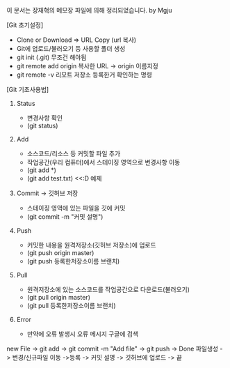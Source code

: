 이 문서는 장재혁의 메모장 파일에 의해 정리되었습니다.
by Mgju

[Git 초기설정]

 - Clone or Download => URL Copy (url 복사)
 - Git에 업로드/불러오기 등 사용할 폴더 생성
 - git init (.git) 무조건 해야됨
 - git remote add origin 복사한 URL -> origin 이름지정 
 - git remote -v 리모트 저장소 등록한거 확인하는 명령


[Git 기초사용법]
 1. Status
    - 변경사항 확인
    - (git status)

 2. Add
    - 소스코드/리소스 등 커밋할 파일 추가
    - 작업공간(우리 컴퓨터)에서 스테이징 영역으로 변경사항 이동
    - (git add *)
    - (git add test.txt) <<:D 예제
				
 3. Commit -> 깃허브 저장
    - 스테이징 영역에 있는 파일을 깃에 커밋
    - (git commit -m "커밋 설명")

 4. Push
    - 커밋한 내용을 원격저장소(깃허브 저장소)에 업로드
    - (git push origin master)
    - (git push 등록한저장소이름 브랜치)

 5. Pull
    - 원격저장소에 있는 소스코드를 작업공간으로 다운로드(불러오기)
    - (git pull origin master)
    - (git pull 등록한저장소이름 브랜치)

 6. Error
    - 만약에 오류 발생시 오류 메시지 구글에 검색




 new File -> git add -> git commit -m "Add file" -> git push -> Done
 파일생성 -> 변경/신규파일 이동 ->등록 -> 커밋 설명  -> 깃허브에 업로드 -> 끝
